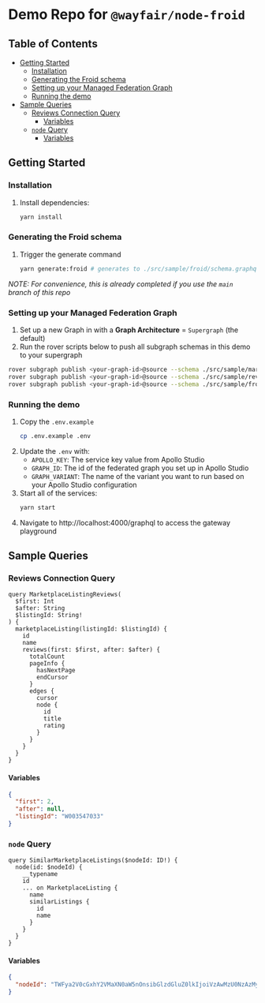 # Demo Repo for `@wayfair/node-froid`

## Table of Contents

<!-- START doctoc generated TOC please keep comment here to allow auto update -->
<!-- DON'T EDIT THIS SECTION, INSTEAD RE-RUN doctoc TO UPDATE -->

- [Getting Started](#getting-started)
  - [Installation](#installation)
  - [Generating the Froid schema](#generating-the-froid-schema)
  - [Setting up your Managed Federation Graph](#setting-up-your-managed-federation-graph)
  - [Running the demo](#running-the-demo)
- [Sample Queries](#sample-queries)
  - [Reviews Connection Query](#reviews-connection-query)
    - [Variables](#variables)
  - [`node` Query](#node-query)
    - [Variables](#variables-1)

<!-- END doctoc generated TOC please keep comment here to allow auto update -->

## Getting Started

### Installation

1. Install dependencies:
   ```sh
   yarn install
   ```

### Generating the Froid schema

1. Trigger the generate command
   ```sh
   yarn generate:froid # generates to ./src/sample/froid/schema.graphql
   ```

_NOTE: For convenience, this is already completed if you use the `main` branch
of this repo_

### Setting up your Managed Federation Graph

1. Set up a new Graph in with a **Graph Architecture** = `Supergraph` (the
   default)
1. Run the rover scripts below to push all subgraph schemas in this demo to your
   supergraph

```sh
rover subgraph publish <your-graph-id>@source --schema ./src/sample/marketplace-listings/schema.graphql --name marketplace-listing-service --routing-url http://localhost:5001/graphql
rover subgraph publish <your-graph-id>@source --schema ./src/sample/reviews/schema.graphql --name reviews-service --routing-url http://localhost:5002/graphql
rover subgraph publish <your-graph-id>@source --schema ./src/sample/froid/schema.graphql --name froid-service --routing-url http://localhost:5000/graphql
```

### Running the demo

1. Copy the `.env.example`
   ```sh
   cp .env.example .env
   ```
1. Update the `.env` with:
   - `APOLLO_KEY`: The service key value from Apollo Studio
   - `GRAPH_ID`: The id of the federated graph you set up in Apollo Studio
   - `GRAPH_VARIANT`: The name of the variant you want to run based on your
     Apollo Studio configuration
1. Start all of the services:
   ```sh
   yarn start
   ```
1. Navigate to http://localhost:4000/graphql to access the gateway playground

## Sample Queries

### Reviews Connection Query

```gql
query MarketplaceListingReviews(
  $first: Int
  $after: String
  $listingId: String!
) {
  marketplaceListing(listingId: $listingId) {
    id
    name
    reviews(first: $first, after: $after) {
      totalCount
      pageInfo {
        hasNextPage
        endCursor
      }
      edges {
        cursor
        node {
          id
          title
          rating
        }
      }
    }
  }
}
```

#### Variables

```json
{
  "first": 2,
  "after": null,
  "listingId": "W003547033"
}
```

### `node` Query

```gql
query SimilarMarketplaceListings($nodeId: ID!) {
  node(id: $nodeId) {
    __typename
    id
    ... on MarketplaceListing {
      name
      similarListings {
        id
        name
      }
    }
  }
}
```

#### Variables

```json
{
  "nodeId": "TWFya2V0cGxhY2VMaXN0aW5nOnsibGlzdGluZ0lkIjoiVzAwMzU0NzAzMyJ9"
}
```
